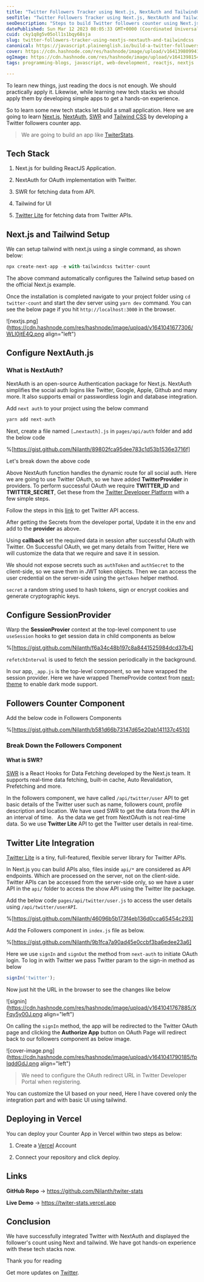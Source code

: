 ```yaml
---
title: "Twitter Followers Tracker using Next.js, NextAuth and TailwindCSS"
seoTitle: "Twitter Followers Tracker using Next.js, NextAuth and TailwindCSS"
seoDescription: "Steps to build Twitter followers counter using Next.js, NextAuth, SWR, Tailwind CSS with Dark Mode Support."
datePublished: Sun Mar 12 2023 08:05:33 GMT+0000 (Coordinated Universal Time)
cuid: cky1q8g5v05oll1s1bqy68sja
slug: twitter-followers-tracker-using-nextjs-nextauth-and-tailwindcss
canonical: https://javascript.plainenglish.io/build-a-twitter-followers-counter-using-next-js-nextauth-and-tailwind-dc8a99152af5
cover: https://cdn.hashnode.com/res/hashnode/image/upload/v1641398099417/92iCgr_ha.png
ogImage: https://cdn.hashnode.com/res/hashnode/image/upload/v1641398154880/qPgXrSYKe.png
tags: programming-blogs, javascript, web-development, reactjs, nextjs

---
```


To learn new things, just reading the docs is not enough. We should practically apply it. Likewise, while learning new tech stacks we should apply them by developing simple apps to get a hands-on experience.

So to learn some new tech stacks let build a small application. Here we are going to learn [Next.js](https://nextjs.org/docs/getting-started), [NextAuth](https://next-auth.js.org/getting-started/introduction), [SWR](https://swr.vercel.app/docs/getting-started) and [Tailwind CSS](https://tailwindcss.com/) by developing a Twitter followers counter app.

> We are going to build an app like [TwiterStats](https://twiter-stats.vercel.app/).

## Tech Stack

1. Next.js for building ReactJS Application.
    
2. NextAuth for OAuth implementation with Twitter.
    
3. SWR for fetching data from API.
    
4. Tailwind for UI
    
5. [Twitter Lite](https://github.com/draftbit/twitter-lite) for fetching data from Twitter APIs.
    

## Next.js and Tailwind Setup

We can setup tailwind with next.js using a single command, as shown below:

```javascript
npx create-next-app -e with-tailwindcss twitter-count
```

The above command automatically configures the Tailwind setup based on the official Next.js example.

Once the installation is completed navigate to your project folder using `cd twitter-count` and start the dev server using `yarn dev` command. You can see the below page if you hit `http://localhost:3000` in the browser.

![nextjs.png](https://cdn.hashnode.com/res/hashnode/image/upload/v1641041677306/WLI0jtE4Q.png align="left")

## Configure NextAuth.js

### What is NextAuth?

NextAuth is an open-source Authentication package for Next.js. NextAuth simplifies the social auth logins like Twitter, Google, Apple, Github and many more. It also supports email or passwordless login and database integration.

Add `next auth` to your project using the below command

```javascript
yarn add next-auth
```

Next, create a file named `[…nextauth].js` in `pages/api/auth` folder and add the below code

%[https://gist.github.com/Nilanth/89802fca95dee783c1d53b1536e3716f] 

Let's break down the above code

Above NextAuth function handles the dynamic route for all social auth. Here we are going to use Twitter OAuth, so we have added **TwitterProvider** in providers. To perform successful OAuth we require **TWITTER\_ID** and **TWITTER\_SECRET**, Get these from the [Twitter Developer Platform](https://developer.twitter.com/en) with a few simple steps.

Follow the steps in this [link](https://developer.twitter.com/en/docs/twitter-api/getting-started/getting-access-to-the-twitter-api) to get Twitter API access.

After getting the Secrets from the developer portal, Update it in the env and add to the **provider** as above.

Using **callback** set the required data in session after successful OAuth with Twitter. On Successful OAuth, we get many details from Twitter, Here we will customize the data that we require and save it in session.

We should not expose secrets such as `authToken` and `authSecret` to the client-side, so we save them in JWT token objects. Then we can access the user credential on the server-side using the `getToken` helper method.

`secret` a random string used to hash tokens, sign or encrypt cookies and generate cryptographic keys.

## Configure SessionProvider

Warp the **SessionProvier** context at the top-level component to use `useSession` hooks to get session data in child components as below

%[https://gist.github.com/Nilanth/f6a34c48b197c8a8441525984dcd37b4] 

`refetchInterval` is used to fetch the session periodically in the background.

In our app, `_app.js` is the top-level component, so we have wrapped the session provider. Here we have wrapped ThemeProvide context from [next-theme](https://github.com/pacocoursey/next-themes) to enable dark mode support.

## Followers Counter Component

Add the below code in Followers Components

%[https://gist.github.com/Nilanth/b581d66b73147d65e20ab141137c4510] 

### Break Down the Followers Component

#### What is SWR?

[SWR](https://swr.vercel.app/docs/getting-started) is a React Hooks for Data Fetching developed by the Next.js team. It supports real-time data fetching, built-in cache, Auto Revalidation, Prefetching and more.

In the followers component, we have called `/api/twitter/user` API to get basic details of the Twitter user such as name, followers count, profile description and location. We have used SWR to get the data from the API in an interval of time.   As the data we get from NextOAuth is not real-time data. So we use **Twitter Lite** API to get the Twitter user details in real-time.

## Twitter Lite Integration

[Twitter Lite](https://github.com/draftbit/twitter-lite) is a tiny, full-featured, flexible server library for Twitter APIs.

In Next.js you can build APIs also, files inside `api/*` are considered as API endpoints. Which are processed on the server, not on the client-side. Twitter APIs can be accessed from the server-side only, so we have a user API in the `api/` folder to access the show API using the Twitter lite package.

Add the below code `pages/api/twitter/user.js` to access the user details using `/api/twitter/userAPI`.

%[https://gist.github.com/Nilanth/46096b5b173f4eb136d0cca65454c293] 

Add the Followers component in `index.js` file as below.

%[https://gist.github.com/Nilanth/9b1fca7a90ad45e0ccbf3ba6edee23a6] 

Here we use `signIn` and `signOut` the method from `next-auth` to initiate OAuth login. To log in with Twitter we pass Twitter param to the sign-in method as below

```javascript
signIn('twitter');
```

Now just hit the URL in the browser to see the changes like below

![signin](https://cdn.hashnode.com/res/hashnode/image/upload/v1641041767885/XFqy5y00J.png align="left")

On calling the `signIn` method, the app will be redirected to the Twitter OAuth page and clicking the **Authorize App** button on OAuth Page will redirect back to our followers component as below image.

![cover-image.png](https://cdn.hashnode.com/res/hashnode/image/upload/v1641041790185/fpIqddGdJ.png align="left")

> We need to configure the OAuth redirect URL in Twitter Developer Portal when registering.

You can customize the UI based on your need, Here I have covered only the integration part and with basic UI using tailwind.

## Deploying in Vercel

You can deploy your Counter App in Vercel within two steps as below:

1. Create a [Vercel](https://vercel.com/signup) Account
    
2. Connect your repository and click deploy.
    

## Links

**GitHub Repo** -&gt; https://github.com/Nilanth/twiter-stats

**Live Demo** -&gt; https://twiter-stats.vercel.app

## Conclusion

We have successfully integrated Twitter with NextAuth and displayed the follower's count using Next and tailwind. We have got hands-on experience with these tech stacks now.

Thank you for reading

Get more updates on [Twitter](https://twitter.com/Nilanth).